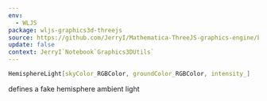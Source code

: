 ```yaml
---
env:
  - WLJS
package: wljs-graphics3d-threejs
source: https://github.com/JerryI/Mathematica-ThreeJS-graphics-engine/blob/dev/src/kernel.js
update: false
context: JerryI`Notebook`Graphics3DUtils`
---
```

```mathematica
HemisphereLight[skyColor_RGBColor, groundColor_RGBColor, intensity_]
```

defines a fake hemisphere ambient light